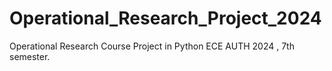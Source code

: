 # Operational_Research_Project_2024
Operational Research Course Project in Python ECE AUTH 2024 , 7th semester.

